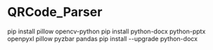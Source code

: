# QRCode_Parser
pip install pillow opencv-python 
pip install python-docx python-pptx openpyxl pillow pyzbar pandas
pip install --upgrade python-docx
